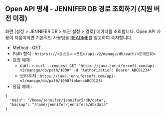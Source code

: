 ## Open API 명세 - JENNIFER DB 경로 조회하기 (지원 버전 미정)

화면 [설정 > JENNIFER DB > 보관 설정 > 경로] 데이터를 조회합니다.
Open API 사용이 처음이라면 기본적인 사용법을 [README](/README.md)를 참고하여 숙지합니다.

- Method : GET
- Path 형식 : `http(s)://<호스트>:<포트>/api-v2/manage/db/path/<도메인ID>`
- 요청 예제
  - curl : `> curl --request GET "https://java.jennifersoft.com/api-v2/manage/db/path/1000" -H "Authorization: Bearer ABCD1234"`
  - 브라우저 : `https://java.jennifersoft.com/api-v2/manage/db/path/1000?token=ABCD1234`
- 응답 예제 : 
```
{
  "main": "/home/jennifer/jennifer5/db/data",
  "backup": "/home/jennifer/jennifer5/db/data"
}
```
